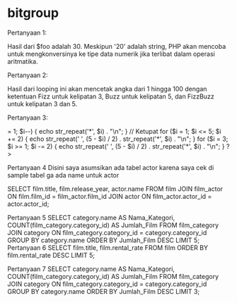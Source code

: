 # bitgroup

Pertanyaan 1:
<?php
$foo = 10 + '20';
echo $foo;
?>

Hasil dari $foo adalah 30. Meskipun '20' adalah string, PHP akan mencoba untuk mengkonversinya ke tipe data numerik jika terlibat dalam operasi aritmatika.

Pertanyaan 2:
<?php
for ($i = 1; $i <= 100; $i++) {
    if ($i % 3 == 0 && $i % 5 == 0) {
        echo "FizzBuzz ";
    } elseif ($i % 3 == 0) {
        echo "Fizz ";
    } elseif ($i % 5 == 0) {
        echo "Buzz ";
    } else {
        echo $i . " ";
    }
}
?>
Hasil dari looping ini akan mencetak angka dari 1 hingga 100 dengan ketentuan Fizz untuk kelipatan 3, Buzz untuk kelipatan 5, dan FizzBuzz untuk kelipatan 3 dan 5.

Pertanyaan 3:
<?php

// Segitiga
for ($i = 1; $i <= 5; $i++) {
    echo str_repeat('*', $i) . "\n";
}

// Segitiga Terbalik
for ($i = 5; $i >= 1; $i--) {
    echo str_repeat('*', $i) . "\n";
}

// Ketupat
for ($i = 1; $i <= 5; $i += 2) {
    echo str_repeat(' ', (5 - $i) / 2) . str_repeat('*', $i) . "\n";
}
for ($i = 3; $i >= 1; $i -= 2) {
    echo str_repeat(' ', (5 - $i) / 2) . str_repeat('*', $i) . "\n";
}
?>

Pertanyaan 4 
Disini saya asumsikan ada tabel actor karena saya cek di sample tabel ga ada name untuk actor

SELECT film.title, film.release_year, actor.name
FROM film
JOIN film_actor ON film.film_id = film_actor.film_id
JOIN actor ON film_actor.actor_id = actor.actor_id;

Pertanyaan 5
SELECT category.name AS Nama_Kategori, COUNT(film_category.category_id) AS Jumlah_Film
FROM film_category
JOIN category ON film_category.category_id = category.category_id
GROUP BY category.name
ORDER BY Jumlah_Film DESC
LIMIT 5;
Pertanyaan 6 
SELECT film.title, film.rental_rate
FROM film
ORDER BY film.rental_rate DESC
LIMIT 5;

Pertanyaan 7
SELECT category.name AS Nama_Kategori, COUNT(film_category.category_id) AS Jumlah_Film
FROM film_category
JOIN category ON film_category.category_id = category.category_id
GROUP BY category.name
ORDER BY Jumlah_Film DESC
LIMIT 3;
